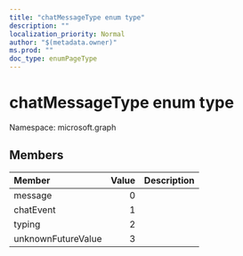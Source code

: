 ```yaml
---
title: "chatMessageType enum type"
description: ""
localization_priority: Normal
author: "$(metadata.owner)"
ms.prod: ""
doc_type: enumPageType
---
```


# chatMessageType enum type

Namespace: microsoft.graph

## Members

| Member             | Value | Description |
| :----------------- | ----: | :---------- |
| message            | 0     |             |
| chatEvent          | 1     |             |
| typing             | 2     |             |
| unknownFutureValue | 3     |             |
